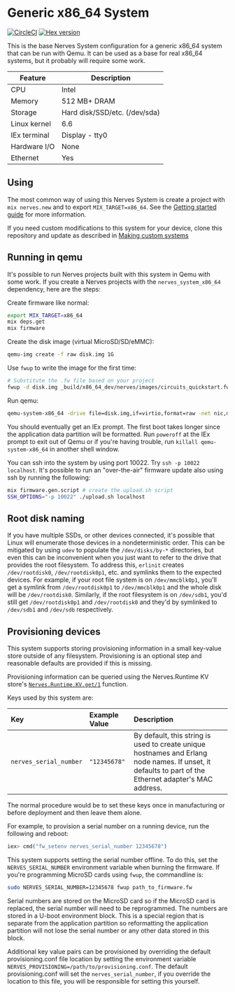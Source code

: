# Generic x86_64 System

[![CircleCI](https://circleci.com/gh/nerves-project/nerves_system_x86_64/tree/master.svg?style=svg)](https://circleci.com/gh/nerves-project/nerves_system_x86_64/tree/master)
[![Hex version](https://img.shields.io/hexpm/v/nerves_system_x86_64.svg "Hex version")](https://hex.pm/packages/nerves_system_x86_64)

This is the base Nerves System configuration for a generic x86_64 system that
can be run with Qemu. It can be used as a base for real x86_64 systems, but it
probably will require some work.

| Feature              | Description                     |
| -------------------- | ------------------------------- |
| CPU                  | Intel                           |
| Memory               | 512 MB+ DRAM                    |
| Storage              | Hard disk/SSD/etc. (/dev/sda)   |
| Linux kernel         | 6.6                             |
| IEx terminal         | Display - tty0                  |
| Hardware I/O         | None                            |
| Ethernet             | Yes                             |

## Using

The most common way of using this Nerves System is create a project with `mix
nerves.new` and to export `MIX_TARGET=x86_64`. See the [Getting started
guide](https://hexdocs.pm/nerves/getting-started.html#creating-a-new-nerves-app)
for more information.

If you need custom modifications to this system for your device, clone this
repository and update as described in [Making custom
systems](https://hexdocs.pm/nerves/systems.html#customizing-your-own-nerves-system)

## Running in qemu

It's possible to run Nerves projects built with this system in Qemu with some
work. If you create a Nerves projects with the `nerves_system_x86_64`
dependency, here are the steps:

Create firmware like normal:

```sh
export MIX_TARGET=x86_64
mix deps.get
mix firmware
```

Create the disk image (virtual MicroSD/SD/eMMC):

```sh
qemu-img create -f raw disk.img 1G
```

Use `fwup` to write the image for the first time:

```sh
# Substitute the .fw file based on your project
fwup -d disk.img _build/x86_64_dev/nerves/images/circuits_quickstart.fw
```

Run qemu:

```sh
qemu-system-x86_64 -drive file=disk.img,if=virtio,format=raw -net nic,model=virtio -net user,hostfwd=tcp::10022-:22 -nographic -serial mon:stdio -m 1024
```

You should eventually get an IEx prompt. The first boot takes longer since the
application data partition will be formatted. Run `poweroff` at the IEx prompt
to exit out of Qemu or if you're having trouble, run `killall
qemu-system-x86_64` in another shell window.

You can ssh into the system by using port 10022. Try `ssh -p 10022 localhost`.
It's possible to run an "over-the-air" firmware update also using ssh by running
the following:

```sh
mix firmware.gen.script # create the upload.sh script
SSH_OPTIONS="-p 10022" ./upload.sh localhost
```

## Root disk naming

If you have multiple SSDs, or other devices connected, it's
possible that Linux will enumerate those devices in a nondeterministic order.
This can be mitigated by using `udev` to populate the `/dev/disks/by-*`
directories, but even this can be inconvenient when you just want to refer to
the drive that provides the root filesystem. To address this, `erlinit` creates
`/dev/rootdisk0`, `/dev/rootdisk0p1`, etc. and symlinks them to the expected
devices. For example, if your root file system is on `/dev/mmcblk0p1`, you'll
get a symlink from `/dev/rootdisk0p1` to `/dev/mmcblk0p1` and the whole disk
will be `/dev/rootdisk0`. Similarly, if the root filesystem is on `/dev/sdb1`,
you'd still get `/dev/rootdisk0p1` and `/dev/rootdisk0` and they'd by symlinked
to `/dev/sdb1` and `/dev/sdb` respectively.

## Provisioning devices

This system supports storing provisioning information in a small key-value store
outside of any filesystem. Provisioning is an optional step and reasonable
defaults are provided if this is missing.

Provisioning information can be queried using the Nerves.Runtime KV store's
[`Nerves.Runtime.KV.get/1`](https://hexdocs.pm/nerves_runtime/Nerves.Runtime.KV.html#get/1)
function.

Keys used by this system are:

Key                    | Example Value     | Description
:--------------------- | :---------------- | :----------
`nerves_serial_number` | `"12345678"`      | By default, this string is used to create unique hostnames and Erlang node names. If unset, it defaults to part of the Ethernet adapter's MAC address.

The normal procedure would be to set these keys once in manufacturing or before
deployment and then leave them alone.

For example, to provision a serial number on a running device, run the following
and reboot:

```elixir
iex> cmd("fw_setenv nerves_serial_number 12345678")
```

This system supports setting the serial number offline. To do this, set the
`NERVES_SERIAL_NUMBER` environment variable when burning the firmware. If you're
programming MicroSD cards using `fwup`, the commandline is:

```sh
sudo NERVES_SERIAL_NUMBER=12345678 fwup path_to_firmware.fw
```

Serial numbers are stored on the MicroSD card so if the MicroSD card is
replaced, the serial number will need to be reprogrammed. The numbers are stored
in a U-boot environment block. This is a special region that is separate from
the application partition so reformatting the application partition will not
lose the serial number or any other data stored in this block.

Additional key value pairs can be provisioned by overriding the default provisioning.conf
file location by setting the environment variable
`NERVES_PROVISIONING=/path/to/provisioning.conf`. The default provisioning.conf
will set the `nerves_serial_number`, if you override the location to this file,
you will be responsible for setting this yourself.
